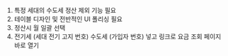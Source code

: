 1. 특정 세대의 수도세 정산 제외 기능 필요
2. 테이블 디자인 및 전반적인 UI 폴리싱 필요
3. 정산시 월 일괄 선택
4. 전기세 (세대 전기 고지 번호) 수도세 (가입자 번호) 넣고 링크로 요금 조회 페이지 바로 열기